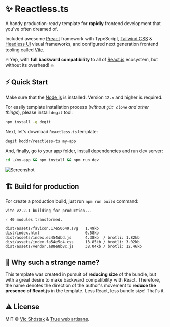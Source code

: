 # ✨ Reactless.ts

A handy production-ready template for **rapidly** frontend development that you've often dreamed of. 

Included awesome [Preact](https://preactjs.com/) framework with TypeScript, [Tailwind CSS](https://tailwindcss.com/) & [Headless UI](https://headlessui.dev/) visual frameworks, and configured next generation frontend tooling called [Vite](https://vitejs.dev/). 

🔥 Yep, with **full backward compatibility** to all of [React.js](https://reactjs.org/) ecosystem, but without its overhead! 🔥

## ⚡️ Quick Start

Make sure that the [Node.js](https://nodejs.org/en/) is installed. Version `12.x` and higher is required.

For easily template installation process (_without `git clone` and other things_), please install `degit` tool:

```bash
npm install -g degit
```

Next, let's download `Reactless.ts` template:

```bash
degit koddr/reactless-ts my-app
```

And, finally, go to your app folder, install dependencies and run dev server:

```bash
cd ./my-app && npm install && npm run dev
```

![Screenshot](https://user-images.githubusercontent.com/11155743/115931263-8563f380-a493-11eb-8625-dd46969f703c.png)

## 🏗 Build for production

For create a production build, just run `npm run build` command:

```console
vite v2.2.1 building for production...

✓ 40 modules transformed.

dist/assets/favicon.17e50649.svg   1.49kb
dist/index.html                    0.58kb
dist/assets/index.ec454dbd.js      4.38kb  / brotli: 1.82kb
dist/assets/index.fa54e5c4.css     13.85kb / brotli: 3.02kb
dist/assets/vendor.a88e8b8c.js     38.04kb / brotli: 12.46kb
```

## 🤔 Why such a strange name? 

This template was created in pursuit of **reducing size** of the bundle, but with a great desire to make backward compatibility with React. Therefore, the name denotes the direction of the author's movement to **reduce the presence of React.js** in the template. Less React, less bundle size! That's it.

## ⚠️ License

MIT &copy; [Vic Shóstak](https://shostak.dev/) & [True web artisans](https://1wa.co/).
